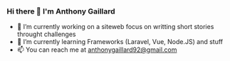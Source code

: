 ### Hi there 👋 I'm Anthony Gaillard

- 🔭 I’m currently working on a siteweb focus on writting short stories throught challenges
- 🌱 I’m currently learning Frameworks (Laravel, Vue, Node.JS) and stuff
- 📫 You can reach me at anthonygaillard92@gmail.com

<!--
**AnthonyGaillard/AnthonyGaillard** is a ✨ _special_ ✨ repository because its `README.md` (this file) appears on your GitHub profile.

Here are some ideas to get you started:

- 🔭 I’m currently working on ...
- 🌱 I’m currently learning ...
- 👯 I’m looking to collaborate on ...
- 🤔 I’m looking for help with ...
- 💬 Ask me about ...
- 📫 How to reach me: ...
- 😄 Pronouns: ...
- ⚡ Fun fact: ...
-->

